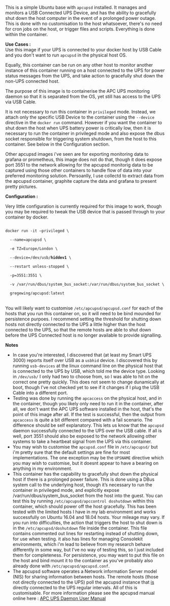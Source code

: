 This is a simple Ubuntu base with <code>apcupsd</code> installed. It manages and monitors a USB Connected UPS Device, and has the ability to gracefully shut down the host computer in the event of a prolonged power outage.  This is done with no customisation to the host whatsoever, there's no need for cron jobs on the host, or trigger files and scripts.  Everything is done within the container.

<b>Use Cases :</b><br>
Use this image if your UPS is connected to your docker host by USB Cable and you don't want to run <code>apcupsd</code> in the physical host OS.

Equally, this container can be run on any other host to monitor another instance of this container running on a host connected to the UPS for power status messages from the UPS, and take action to gracefully shut down the non-UPS connected host.

The purpose of this image is to containerise the APC UPS monitoring daemon so that it is separated from the OS, yet still has access to the UPS via USB Cable.  

It is not necessary to run this container in <code>privileged</code> mode.  Instead, we attach only the specific USB Device to the container using the <code>--device</code> directive in the <code>docker run</code> command.  However if you want the container to shut down the host when UPS battery power is critically low, then it is necessary to run the container in privileged mode and also expose the dbus socket responsible for triggering system shutdown, from the host to this container. See below in the Configuration section.

Other apcupsd images i've seen are for exporting monitoring data to grafana or prometheus, this image does not do that, though it does expose port 3551 to the network allowing for the apcupsd monitorig data to be captured using those other containers to handle flow of data into your preferred monitoring solution. Persoanlly, I use collectd to extract data from the apcupsd container, graphite capture the data and grafana to present pretty pictures.


<b>Configuration :</b>

Very little configuration is currently required for this image to work, though you may be required to tweak the USB device that is passed through to your container by docker.

<code>
docker run -it —privileged \<br>
  --name=apcupsd \<br>
  -e TZ=Europe/London \<br>
  --device=/dev/usb/<b>hiddev1</b> \<br>
  --restart unless-stopped \<br>
  -p=3551:3551 \<br>
  -v /var/run/dbus/system_bus_socket:/var/run/dbus/system_bus_socket \<br>
  gregewing/apcupsd:latest
</code>
<br>

You will likely want to customise <code>/etc/apcupsd/apcupsd.conf</code> for each of the hosts that you run this container on, so it will need to be bind mounded for persistence purpoes.  I recommend setting the threshold for shutting down hosts not directly connected to the UPS a little higher than the host connected to the UPS, so that the remote hosts are able to shut down before the UPS Connected host is no longer available to provide signalling.

<b>Notes</b><br>
<ul type="disc">
<li>In case you're interested, I discovered that (at least my Smart UPS 3000) reports itself over USB as a <code>usbhid</code> device.  I discovered this by running <code>usb-devices</code> at the linux command line on the physical host that is connected to the UPS by USB, which told me the device type.  Looking in <code>/dev/usb/</code> I only had two to choose from, so I was able to hit on the correct one pretty quickly. This does not seem to change dunamically at boot, though I've not checked yet to see if it changes if I plug the USB Cable into a different port.</li>
<li>Testing was done by running the <code>apcaccess</code> on the physical host, and in the container, though you likely only need to run it in the container, after all, we don't want the APC UPS software installed in the host, that's the point of this image after all.  If the test is successful, then the output from <code>apcaccess</code> is quite a bit different compared with a fail scenario.  The difference should be self explanatory. This lets us know that the <code>apcupsd</code> daemon successfully connected to the UPS over the USB cable.  If all is well, port 3551 should also be exposed to the network allowing other systems to take a heartbeat signal from the UPS via this container.</li>
<li>You may wish to customise the <code>apcupsd.conf</code> file in <code>/etc/apcupsd/</code> but i'm pretty sure that the default settings are fine for most implementations.  The one exception may be the <code>UPSNAME</code> directive which you may wish to customise, but it doesnt appear to have a bearing on anything in my environment.</li>
<li>This container has the capability to gracefully shut down the physical host if there is a prolonged power failure. This is done using a DBus system call to the underlying host, though it’s necessary to run the container in privileged mode, and explicitly expose  /var/run/dbus/system_bus_socket  from the host into the guest. You can test this by running <code>/etc/apcupsd/apccontrol doshutdown</code> within this container, which should power off the host gracefully. This has been tested with the limited hosts I have in my lab environment and works successfully on Ubuntu 16.04 and 18.04 hosts.  Your mileage may vary.  If you run into difficulties, the action that triggers the host to shut down is in the <code>/etc/apcupsd/doshutdown</code> file inside the container.  This file contains commented out lines for restarting instead of shutting down, for use when testing.  it also has lines for managing Consolekit environments, which i'm lead to believe from my research behave differently in some way, but I've no way of testing this, so I just included them for completeness. For persistence, you may want to put this file on the host and bind mount it to the container as you've probably also already done with <code>/etc/apcupsd/apcupsd.conf</code>.</li>
<li>The apcupsd software operates a Network information Server model (NIS) for sharing information between hosts.  The remote hosts (those not directly connected to the UPS) poll the apcupsd instance that <u>is</u> directly connected to the UPS regular intervals.  All of this is customisable. For more information please see the apcupsd manual online here : <a href="http://www.apcupsd.org/manual/">APC UPS Daemon User Manual</a></li>
</ul>  
